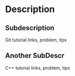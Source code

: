 # Description
## Subdescription
Git tutorial links, problem, tips
## Another SubDescr
C++ tutorial links, problem, tips
